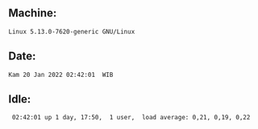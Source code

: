## Machine:
```
Linux 5.13.0-7620-generic GNU/Linux
```
## Date:
```
Kam 20 Jan 2022 02:42:01  WIB
```
## Idle:
```
 02:42:01 up 1 day, 17:50,  1 user,  load average: 0,21, 0,19, 0,22
```
